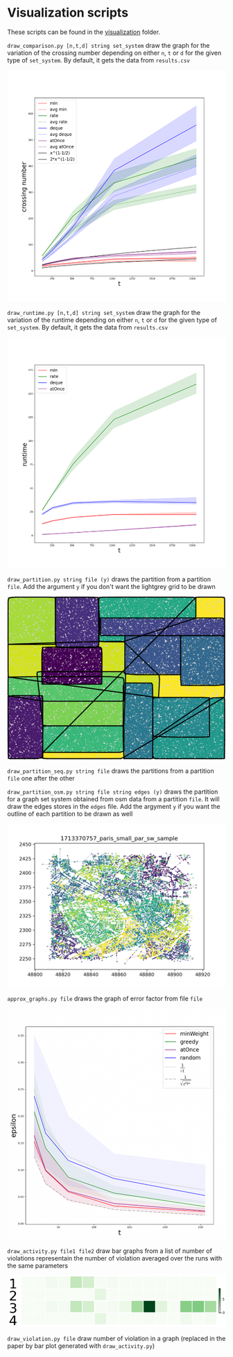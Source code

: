 # Visualization scripts

These scripts can be found in the [visualization](./visualization) folder.

`draw_comparison.py [n,t,d] string set_system` draw the graph for the variation of the crossing number depending on either `n`, `t` or `d` for the given type of `set_system`. By default, it gets the data from `results.csv`

![result image of draw_comparison.py](../img/grid.png)

`draw_runtime.py [n,t,d] string set_system` draw the graph for the variation of the runtime depending on either `n`, `t` or `d` for the given type of `set_system`. By default, it gets the data from `results.csv`

![result image of draw_runtime.py](../img/gridrt.png)

`draw_partition.py string file (y)` draws the partition from a partition `file`. Add the argument `y` if you don't want the lightgrey grid to be drawn

![result image of draw_partition.py](../img/gridr.png)

`draw_partition_seq.py string file` draws the partitions from a partition `file` one after the other

`draw_partition_osm.py string file string edges (y)` draws the partition for a graph set system obtained from osm data from a partition `file`. It will draw the edges stores in the `edges` file. Add the argyment `y` if you want the outline of each partition to be drawn as well

![result image of draw_partition_osm.py](../img/osm.png)

`approx_graphs.py file` draws the graph of error factor from file `file`

![result image of approx_graphs.py](../img/approx_t.png)

`draw_activity.py file1 file2` draw bar graphs from a list of number of violations representain the number of violation averaged over the runs with the same parameters

![result image of draw_activity.py](../img/cob_16s.png)

`draw_violation.py file` draw number of violation in a graph (replaced in the paper by bar plot generated with `draw_activity.py`)